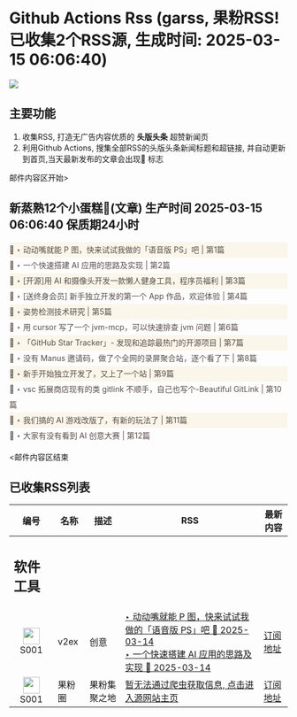 # Github Actions Rss (garss, 果粉RSS! 已收集2个RSS源, 生成时间: 2025-03-15 06:06:40)

![](https://cdn.jsdelivr.net/gh/xinkeji/garss/_media/ga-rss.png)



## 主要功能
1. 收集RSS, 打造无广告内容优质的 **头版头条** 超赞新闻页
2. 利用Github Actions, 搜集全部RSS的头版头条新闻标题和超链接, 并自动更新到首页,当天最新发布的文章会出现🌈 标志

邮件内容区开始>
<h2>新蒸熟12个小蛋糕🍰(文章) 生产时间 2025-03-15 06:06:40 保质期24小时</h2>

<div style='line-height:3;background-color:#FAF6EA;' ><a href='https://www.v2ex.com/t/1118502#reply4' style="line-height:2;text-decoration:none;display:block;color:#584D49;">🌈 ‣ 动动嘴就能 P 图，快来试试我做的「语音版 PS」吧 | 第1篇</a></div><div style='line-height:3;' ><a href='https://www.v2ex.com/t/1118399#reply11' style="line-height:2;text-decoration:none;display:block;color:#584D49;">🌈 ‣ 一个快速搭建 AI 应用的思路及实现 | 第2篇</a></div><div style='line-height:3;background-color:#FAF6EA;' ><a href='https://www.v2ex.com/t/1118424#reply4' style="line-height:2;text-decoration:none;display:block;color:#584D49;">🌈 ‣ [开源]用 AI 和摄像头开发一款懒人健身工具，程序员福利 | 第3篇</a></div><div style='line-height:3;' ><a href='https://www.v2ex.com/t/1118503#reply5' style="line-height:2;text-decoration:none;display:block;color:#584D49;">🌈 ‣ [送终身会员] 新手独立开发的第一个 App 作品，欢迎体验 | 第4篇</a></div><div style='line-height:3;background-color:#FAF6EA;' ><a href='https://www.v2ex.com/t/1118465#reply2' style="line-height:2;text-decoration:none;display:block;color:#584D49;">🌈 ‣ 姿势检测技术研究 | 第5篇</a></div><div style='line-height:3;' ><a href='https://www.v2ex.com/t/1118462#reply0' style="line-height:2;text-decoration:none;display:block;color:#584D49;">🌈 ‣ 用 cursor 写了一个 jvm-mcp，可以快速排查 jvm 问题 | 第6篇</a></div><div style='line-height:3;background-color:#FAF6EA;' ><a href='https://www.v2ex.com/t/1118421#reply3' style="line-height:2;text-decoration:none;display:block;color:#584D49;">🌈 ‣ 「GitHub Star Tracker」- 发现和追踪最热门的开源项目 | 第7篇</a></div><div style='line-height:3;' ><a href='https://www.v2ex.com/t/1118518#reply0' style="line-height:2;text-decoration:none;display:block;color:#584D49;">🌈 ‣ 没有 Manus 邀请码，做了个全网的录屏聚合站，逐个看了下 | 第8篇</a></div><div style='line-height:3;background-color:#FAF6EA;' ><a href='https://www.v2ex.com/t/1118342#reply14' style="line-height:2;text-decoration:none;display:block;color:#584D49;">🌈 ‣ 新手开始独立开发了，又上了一个站 | 第9篇</a></div><div style='line-height:3;' ><a href='https://www.v2ex.com/t/1118403#reply0' style="line-height:2;text-decoration:none;display:block;color:#584D49;">🌈 ‣ vsc 拓展商店现有的类 gitlink 不顺手，自己也写个-Beautiful GitLink | 第10篇</a></div><div style='line-height:3;background-color:#FAF6EA;' ><a href='https://www.v2ex.com/t/1118344#reply5' style="line-height:2;text-decoration:none;display:block;color:#584D49;">🌈 ‣ 我们搞的 AI 游戏改版了，有新的玩法了 | 第11篇</a></div><div style='line-height:3;' ><a href='https://www.v2ex.com/t/1118322#reply1' style="line-height:2;text-decoration:none;display:block;color:#584D49;">🌈 ‣ 大家有没有看到 AI 创意大赛 | 第12篇</a></div>

<邮件内容区结束

## 已收集RSS列表

| 编号 | 名称 | 描述 | RSS | 最新内容 |
| --- | --- | --- | --- | --- |
| <h2 id="软件工具">软件工具</h2> |  |   |  |  |
| <div id="S001" style="text-align: center;"><img src="https://cdn.jsdelivr.net/gh/zhaoolee/garss/_media/favicon/S001.png" width="30px" style="width:30px;height: auto;"/><br><span>S001</span></div> | v2ex | 创意 | [‣ 动动嘴就能 P 图，快来试试我做的「语音版 PS」吧 🌈 2025-03-14](https://www.v2ex.com/t/1118502#reply4)<br/>[‣ 一个快速搭建 AI 应用的思路及实现 🌈 2025-03-14](https://www.v2ex.com/t/1118399#reply11) | [订阅地址](https://www.v2ex.com/feed/tab/creative.xml) |
| <div id="S001" style="text-align: center;"><img src="https://cdn.jsdelivr.net/gh/zhaoolee/garss/_media/favicon/S001.png" width="30px" style="width:30px;height: auto;"/><br><span>S001</span></div> | 果粉圈 | 果粉集聚之地 | [暂无法通过爬虫获取信息, 点击进入源网站主页](https://g0f.cn) | [订阅地址](https://g0f.cn/rss.xml) |



